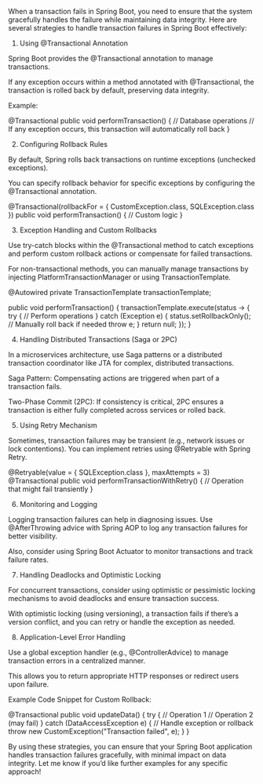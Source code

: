 When a transaction fails in Spring Boot, you need to ensure that the system gracefully handles the failure while maintaining data integrity. Here are several strategies to handle transaction failures in Spring Boot effectively:

1. Using @Transactional Annotation

Spring Boot provides the @Transactional annotation to manage transactions.

If any exception occurs within a method annotated with @Transactional, the transaction is rolled back by default, preserving data integrity.

Example:

@Transactional
public void performTransaction() {
    // Database operations
    // If any exception occurs, this transaction will automatically roll back
}


2. Configuring Rollback Rules

By default, Spring rolls back transactions on runtime exceptions (unchecked exceptions).

You can specify rollback behavior for specific exceptions by configuring the @Transactional annotation.

@Transactional(rollbackFor = { CustomException.class, SQLException.class })
public void performTransaction() {
    // Custom logic
}


3. Exception Handling and Custom Rollbacks

Use try-catch blocks within the @Transactional method to catch exceptions and perform custom rollback actions or compensate for failed transactions.

For non-transactional methods, you can manually manage transactions by injecting PlatformTransactionManager or using TransactionTemplate.

@Autowired
private TransactionTemplate transactionTemplate;

public void performTransaction() {
    transactionTemplate.execute(status -> {
        try {
            // Perform operations
        } catch (Exception e) {
            status.setRollbackOnly();  // Manually roll back if needed
            throw e;
        }
        return null;
    });
}


4. Handling Distributed Transactions (Saga or 2PC)

In a microservices architecture, use Saga patterns or a distributed transaction coordinator like JTA for complex, distributed transactions.

Saga Pattern: Compensating actions are triggered when part of a transaction fails.

Two-Phase Commit (2PC): If consistency is critical, 2PC ensures a transaction is either fully completed across services or rolled back.


5. Using Retry Mechanism

Sometimes, transaction failures may be transient (e.g., network issues or lock contentions). You can implement retries using @Retryable with Spring Retry.

@Retryable(value = { SQLException.class }, maxAttempts = 3)
@Transactional
public void performTransactionWithRetry() {
    // Operation that might fail transiently
}


6. Monitoring and Logging

Logging transaction failures can help in diagnosing issues. Use @AfterThrowing advice with Spring AOP to log any transaction failures for better visibility.

Also, consider using Spring Boot Actuator to monitor transactions and track failure rates.


7. Handling Deadlocks and Optimistic Locking

For concurrent transactions, consider using optimistic or pessimistic locking mechanisms to avoid deadlocks and ensure transaction success.

With optimistic locking (using versioning), a transaction fails if there’s a version conflict, and you can retry or handle the exception as needed.


8. Application-Level Error Handling

Use a global exception handler (e.g., @ControllerAdvice) to manage transaction errors in a centralized manner.

This allows you to return appropriate HTTP responses or redirect users upon failure.


Example Code Snippet for Custom Rollback:

@Transactional
public void updateData() {
    try {
        // Operation 1
        // Operation 2 (may fail)
    } catch (DataAccessException e) {
        // Handle exception or rollback
        throw new CustomException("Transaction failed", e);
    }
}

By using these strategies, you can ensure that your Spring Boot application handles transaction failures gracefully, with minimal impact on data integrity. Let me know if you’d like further examples for any specific approach!

